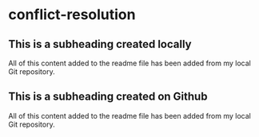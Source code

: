 # conflict-resolution

## This is a subheading created locally

All of this content added to the readme file has been added from my local Git repository.
## This is a subheading created on Github

All of this content added to the readme file has been added from my local Git repository.
